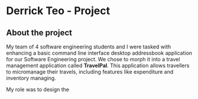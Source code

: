 # Derrick Teo - Project 
## About the project
My team of 4 software engineering students and I were tasked with enhancing a basic command line interface desktop addressbook application for our Software Engineering project.
We chose to morph it into a travel management application called **TravelPal**. This application allows travellers to micromanage their travels, including features like expenditure and inventory managing.


My role was to design the 

